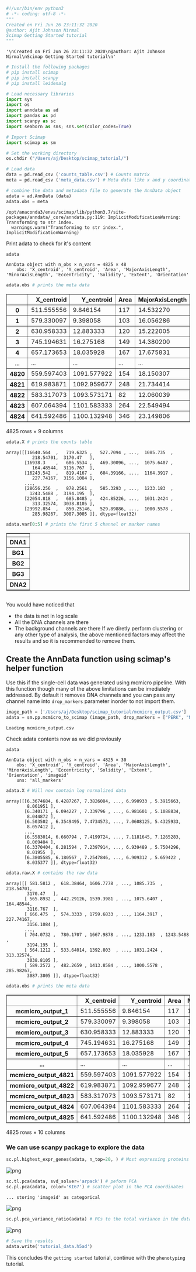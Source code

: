 ```python
#!/usr/bin/env python3
# -*- coding: utf-8 -*-
"""
Created on Fri Jun 26 23:11:32 2020
@author: Ajit Johnson Nirmal
Scimap Getting Started tutorial
"""
```




    '\nCreated on Fri Jun 26 23:11:32 2020\n@author: Ajit Johnson Nirmal\nScimap Getting Started tutorial\n'




```python
# Install the following packages
# pip install scimap
# pip install scanpy
# pip install leidenalg
```


```python
# Load necessary libraries
import sys
import os
import anndata as ad
import pandas as pd
import scanpy as sc
import seaborn as sns; sns.set(color_codes=True)

# Import Scimap
import scimap as sm
```


```python
# Set the working directory
os.chdir ("/Users/aj/Desktop/scimap_tutorial/")
```


```python
# Load data
data = pd.read_csv ('counts_table.csv') # Counts matrix
meta = pd.read_csv ('meta_data.csv') # Meta data like x and y coordinates 

# combine the data and metadata file to generate the AnnData object
adata = ad.AnnData (data)
adata.obs = meta
```

    /opt/anaconda3/envs/scimap/lib/python3.7/site-packages/anndata/_core/anndata.py:119: ImplicitModificationWarning: Transforming to str index.
      warnings.warn("Transforming to str index.", ImplicitModificationWarning)


Print adata to check for it's content


```python
adata
```




    AnnData object with n_obs × n_vars = 4825 × 48
        obs: 'X_centroid', 'Y_centroid', 'Area', 'MajorAxisLength', 'MinorAxisLength', 'Eccentricity', 'Solidity', 'Extent', 'Orientation'




```python
adata.obs # prints the meta data
```




<div>
<style scoped>
    .dataframe tbody tr th:only-of-type {
        vertical-align: middle;
    }

    .dataframe tbody tr th {
        vertical-align: top;
    }

    .dataframe thead th {
        text-align: right;
    }
</style>
<table border="1" class="dataframe">
  <thead>
    <tr style="text-align: right;">
      <th></th>
      <th>X_centroid</th>
      <th>Y_centroid</th>
      <th>Area</th>
      <th>MajorAxisLength</th>
      <th>MinorAxisLength</th>
      <th>Eccentricity</th>
      <th>Solidity</th>
      <th>Extent</th>
      <th>Orientation</th>
    </tr>
  </thead>
  <tbody>
    <tr>
      <th>0</th>
      <td>511.555556</td>
      <td>9.846154</td>
      <td>117</td>
      <td>14.532270</td>
      <td>10.273628</td>
      <td>0.707261</td>
      <td>0.959016</td>
      <td>0.750000</td>
      <td>-0.695369</td>
    </tr>
    <tr>
      <th>1</th>
      <td>579.330097</td>
      <td>9.398058</td>
      <td>103</td>
      <td>16.056286</td>
      <td>8.776323</td>
      <td>0.837396</td>
      <td>0.903509</td>
      <td>0.613095</td>
      <td>1.115707</td>
    </tr>
    <tr>
      <th>2</th>
      <td>630.958333</td>
      <td>12.883333</td>
      <td>120</td>
      <td>15.222005</td>
      <td>10.310756</td>
      <td>0.735653</td>
      <td>0.975610</td>
      <td>0.681818</td>
      <td>0.151616</td>
    </tr>
    <tr>
      <th>3</th>
      <td>745.194631</td>
      <td>16.275168</td>
      <td>149</td>
      <td>14.380200</td>
      <td>13.404759</td>
      <td>0.362027</td>
      <td>0.967532</td>
      <td>0.662222</td>
      <td>-0.270451</td>
    </tr>
    <tr>
      <th>4</th>
      <td>657.173653</td>
      <td>18.035928</td>
      <td>167</td>
      <td>17.675831</td>
      <td>12.110106</td>
      <td>0.728428</td>
      <td>0.943503</td>
      <td>0.695833</td>
      <td>-0.810890</td>
    </tr>
    <tr>
      <th>...</th>
      <td>...</td>
      <td>...</td>
      <td>...</td>
      <td>...</td>
      <td>...</td>
      <td>...</td>
      <td>...</td>
      <td>...</td>
      <td>...</td>
    </tr>
    <tr>
      <th>4820</th>
      <td>559.597403</td>
      <td>1091.577922</td>
      <td>154</td>
      <td>18.150307</td>
      <td>11.683288</td>
      <td>0.765281</td>
      <td>0.900585</td>
      <td>0.570370</td>
      <td>-0.342315</td>
    </tr>
    <tr>
      <th>4821</th>
      <td>619.983871</td>
      <td>1092.959677</td>
      <td>248</td>
      <td>21.734414</td>
      <td>15.565820</td>
      <td>0.697912</td>
      <td>0.864111</td>
      <td>0.551111</td>
      <td>1.432242</td>
    </tr>
    <tr>
      <th>4822</th>
      <td>583.317073</td>
      <td>1093.573171</td>
      <td>82</td>
      <td>12.060039</td>
      <td>9.539789</td>
      <td>0.611784</td>
      <td>0.964706</td>
      <td>0.630769</td>
      <td>0.203023</td>
    </tr>
    <tr>
      <th>4823</th>
      <td>607.064394</td>
      <td>1101.583333</td>
      <td>264</td>
      <td>22.549494</td>
      <td>15.905321</td>
      <td>0.708858</td>
      <td>0.882943</td>
      <td>0.661654</td>
      <td>0.691838</td>
    </tr>
    <tr>
      <th>4824</th>
      <td>641.592486</td>
      <td>1100.132948</td>
      <td>346</td>
      <td>23.149806</td>
      <td>19.375564</td>
      <td>0.547257</td>
      <td>0.945355</td>
      <td>0.791762</td>
      <td>-1.390516</td>
    </tr>
  </tbody>
</table>
<p>4825 rows × 9 columns</p>
</div>




```python
adata.X # prints the counts table
```




    array([[16640.564  ,   719.6325 ,   527.7094 , ...,  1085.735  ,
              218.54701,  3170.47   ],
           [16938.3    ,   686.5534 ,   469.30096, ...,  1075.6407 ,
              164.48544,  3116.767  ],
           [16243.542  ,   819.4167 ,   604.39166, ...,  1164.3917 ,
              227.74167,  3156.1084 ],
           ...,
           [28656.256  ,   878.2561 ,   585.3293 , ...,  1233.183  ,
             1243.5488 ,  3194.195  ],
           [22054.818  ,   685.8485 ,   424.85226, ...,  1031.2424 ,
              313.32574,  3038.8105 ],
           [23992.854  ,   850.25146,   529.89886, ...,  1000.5578 ,
              285.98267,  3087.3005 ]], dtype=float32)




```python
adata.var[0:5] # prints the first 5 channel or marker names
```




<div>
<style scoped>
    .dataframe tbody tr th:only-of-type {
        vertical-align: middle;
    }

    .dataframe tbody tr th {
        vertical-align: top;
    }

    .dataframe thead th {
        text-align: right;
    }
</style>
<table border="1" class="dataframe">
  <thead>
    <tr style="text-align: right;">
      <th></th>
    </tr>
  </thead>
  <tbody>
    <tr>
      <th>DNA1</th>
    </tr>
    <tr>
      <th>BG1</th>
    </tr>
    <tr>
      <th>BG2</th>
    </tr>
    <tr>
      <th>BG3</th>
    </tr>
    <tr>
      <th>DNA2</th>
    </tr>
  </tbody>
</table>
</div>




```python

```

You would have noticed that
- the data is not in log scale
- All the DNA channels are there
- The background channels are there
If we diretly perform clustering or any other type of analysis, the above mentioned factors may affect the results and so it is recommended to remove them.

## Create the AnnData function using scimap's helper function

Use this if the single-cell data was generated using mcmicro pipeline. With this function though many of the above limitations can be imediately addressed. By default it removes DNA channels and you can pass any channel name into `drop_markers` parameter inorder to not import them.


```python
image_path = ['/Users/aj/Desktop/scimap_tutorial/mcmicro_output.csv']
adata = sm.pp.mcmicro_to_scimap (image_path, drop_markers = ["PERK", "NOS2","BG1","BG2","BG3","ACTIN"])
```

    Loading mcmicro_output.csv


Check adata contents now as we did previously


```python
adata
```




    AnnData object with n_obs × n_vars = 4825 × 30
        obs: 'X_centroid', 'Y_centroid', 'Area', 'MajorAxisLength', 'MinorAxisLength', 'Eccentricity', 'Solidity', 'Extent', 'Orientation', 'imageid'
        uns: 'all_markers'




```python
adata.X # Will now contain log normalized data
```




    array([[6.3674684, 6.4287267, 7.3826084, ..., 6.990933 , 5.3915663,
            8.061951 ],
           [6.340171 , 6.094227 , 7.339796 , ..., 6.981601 , 5.1088834,
            8.044872 ],
           [6.503502 , 6.3549495, 7.4734573, ..., 7.0608125, 5.4325933,
            8.057412 ],
           ...,
           [6.5583014, 6.660794 , 7.4199724, ..., 7.1181645, 7.1265283,
            8.069404 ],
           [6.3370404, 6.281594 , 7.2397914, ..., 6.939489 , 5.7504296,
            8.01955  ],
           [6.3805585, 6.180567 , 7.2547846, ..., 6.909312 , 5.659422 ,
            8.035377 ]], dtype=float32)




```python
adata.raw.X # contains the raw data
```




    array([[ 581.5812 ,  618.38464, 1606.7778 , ..., 1085.735  ,  218.54701,
            3170.47   ],
           [ 565.8932 ,  442.29126, 1539.3981 , ..., 1075.6407 ,  164.48544,
            3116.767  ],
           [ 666.475  ,  574.3333 , 1759.6833 , ..., 1164.3917 ,  227.74167,
            3156.1084 ],
           ...,
           [ 704.0732 ,  780.1707 , 1667.9878 , ..., 1233.183  , 1243.5488 ,
            3194.195  ],
           [ 564.1212 ,  533.64014, 1392.803  , ..., 1031.2424 ,  313.32574,
            3038.8105 ],
           [ 589.2572 ,  482.2659 , 1413.8584 , ..., 1000.5578 ,  285.98267,
            3087.3005 ]], dtype=float32)




```python
adata.obs # prints the meta data
```




<div>
<style scoped>
    .dataframe tbody tr th:only-of-type {
        vertical-align: middle;
    }

    .dataframe tbody tr th {
        vertical-align: top;
    }

    .dataframe thead th {
        text-align: right;
    }
</style>
<table border="1" class="dataframe">
  <thead>
    <tr style="text-align: right;">
      <th></th>
      <th>X_centroid</th>
      <th>Y_centroid</th>
      <th>Area</th>
      <th>MajorAxisLength</th>
      <th>MinorAxisLength</th>
      <th>Eccentricity</th>
      <th>Solidity</th>
      <th>Extent</th>
      <th>Orientation</th>
      <th>imageid</th>
    </tr>
  </thead>
  <tbody>
    <tr>
      <th>mcmicro_output_1</th>
      <td>511.555556</td>
      <td>9.846154</td>
      <td>117</td>
      <td>14.532270</td>
      <td>10.273628</td>
      <td>0.707261</td>
      <td>0.959016</td>
      <td>0.750000</td>
      <td>-0.695369</td>
      <td>mcmicro_output</td>
    </tr>
    <tr>
      <th>mcmicro_output_2</th>
      <td>579.330097</td>
      <td>9.398058</td>
      <td>103</td>
      <td>16.056286</td>
      <td>8.776323</td>
      <td>0.837396</td>
      <td>0.903509</td>
      <td>0.613095</td>
      <td>1.115707</td>
      <td>mcmicro_output</td>
    </tr>
    <tr>
      <th>mcmicro_output_3</th>
      <td>630.958333</td>
      <td>12.883333</td>
      <td>120</td>
      <td>15.222005</td>
      <td>10.310756</td>
      <td>0.735653</td>
      <td>0.975610</td>
      <td>0.681818</td>
      <td>0.151616</td>
      <td>mcmicro_output</td>
    </tr>
    <tr>
      <th>mcmicro_output_4</th>
      <td>745.194631</td>
      <td>16.275168</td>
      <td>149</td>
      <td>14.380200</td>
      <td>13.404759</td>
      <td>0.362027</td>
      <td>0.967532</td>
      <td>0.662222</td>
      <td>-0.270451</td>
      <td>mcmicro_output</td>
    </tr>
    <tr>
      <th>mcmicro_output_5</th>
      <td>657.173653</td>
      <td>18.035928</td>
      <td>167</td>
      <td>17.675831</td>
      <td>12.110106</td>
      <td>0.728428</td>
      <td>0.943503</td>
      <td>0.695833</td>
      <td>-0.810890</td>
      <td>mcmicro_output</td>
    </tr>
    <tr>
      <th>...</th>
      <td>...</td>
      <td>...</td>
      <td>...</td>
      <td>...</td>
      <td>...</td>
      <td>...</td>
      <td>...</td>
      <td>...</td>
      <td>...</td>
      <td>...</td>
    </tr>
    <tr>
      <th>mcmicro_output_4821</th>
      <td>559.597403</td>
      <td>1091.577922</td>
      <td>154</td>
      <td>18.150307</td>
      <td>11.683288</td>
      <td>0.765281</td>
      <td>0.900585</td>
      <td>0.570370</td>
      <td>-0.342315</td>
      <td>mcmicro_output</td>
    </tr>
    <tr>
      <th>mcmicro_output_4822</th>
      <td>619.983871</td>
      <td>1092.959677</td>
      <td>248</td>
      <td>21.734414</td>
      <td>15.565820</td>
      <td>0.697912</td>
      <td>0.864111</td>
      <td>0.551111</td>
      <td>1.432242</td>
      <td>mcmicro_output</td>
    </tr>
    <tr>
      <th>mcmicro_output_4823</th>
      <td>583.317073</td>
      <td>1093.573171</td>
      <td>82</td>
      <td>12.060039</td>
      <td>9.539789</td>
      <td>0.611784</td>
      <td>0.964706</td>
      <td>0.630769</td>
      <td>0.203023</td>
      <td>mcmicro_output</td>
    </tr>
    <tr>
      <th>mcmicro_output_4824</th>
      <td>607.064394</td>
      <td>1101.583333</td>
      <td>264</td>
      <td>22.549494</td>
      <td>15.905321</td>
      <td>0.708858</td>
      <td>0.882943</td>
      <td>0.661654</td>
      <td>0.691838</td>
      <td>mcmicro_output</td>
    </tr>
    <tr>
      <th>mcmicro_output_4825</th>
      <td>641.592486</td>
      <td>1100.132948</td>
      <td>346</td>
      <td>23.149806</td>
      <td>19.375564</td>
      <td>0.547257</td>
      <td>0.945355</td>
      <td>0.791762</td>
      <td>-1.390516</td>
      <td>mcmicro_output</td>
    </tr>
  </tbody>
</table>
<p>4825 rows × 10 columns</p>
</div>



### We can use scanpy package to explore the data


```python
sc.pl.highest_expr_genes(adata, n_top=20, ) # Most expressing proteins
```


![png](scimap-tutorial-getting-started_files/scimap-tutorial-getting-started_21_0.png)



```python
sc.tl.pca(adata, svd_solver='arpack') # peform PCA
sc.pl.pca(adata, color='KI67') # scatter plot in the PCA coordinates
```

    ... storing 'imageid' as categorical



![png](scimap-tutorial-getting-started_files/scimap-tutorial-getting-started_22_1.png)



```python
sc.pl.pca_variance_ratio(adata) # PCs to the total variance in the data
```


![png](scimap-tutorial-getting-started_files/scimap-tutorial-getting-started_23_0.png)



```python
# Save the results
adata.write('tutorial_data.h5ad')
```

This concludes the `getting started` tutorial, continue with the `phenotyping` tutorial.
